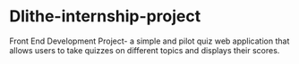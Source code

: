 # Dlithe-internship-project
Front End Development Project-  a simple and pilot quiz web application that allows users to take quizzes on different topics and displays their scores.
